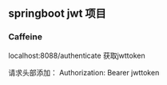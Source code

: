 ## springboot jwt 项目
### Caffeine 
localhost:8088/authenticate 
获取jwttoken

请求头部添加： Authorization: Bearer jwttoken